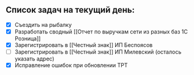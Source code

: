 ## Список задач на текущий день:
- [x] Съездить на рыбалку
- [x] Разработать сводный [[Отчет по выручкам сети из разных баз 1С Розница]]
- [x] Зарегистрировать в [[Честный знак]] ИП Беспоясов
- [ ] Зарегистрировать в [[Честный знак]] ИП Милевский (осталось указать адрес)
- [x]  Исправление ошибок при обновлении ТРТ
